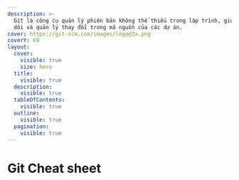 ```yaml
---
description: >-
  Git là công cụ quản lý phiên bản không thể thiếu trong lập trình, giúp theo
  dõi và quản lý thay đổi trong mã nguồn của các dự án.
cover: https://git-scm.com/images/logo@2x.png
coverY: 69
layout:
  cover:
    visible: true
    size: hero
  title:
    visible: true
  description:
    visible: true
  tableOfContents:
    visible: true
  outline:
    visible: true
  pagination:
    visible: true
---
```


# Git Cheat sheet

